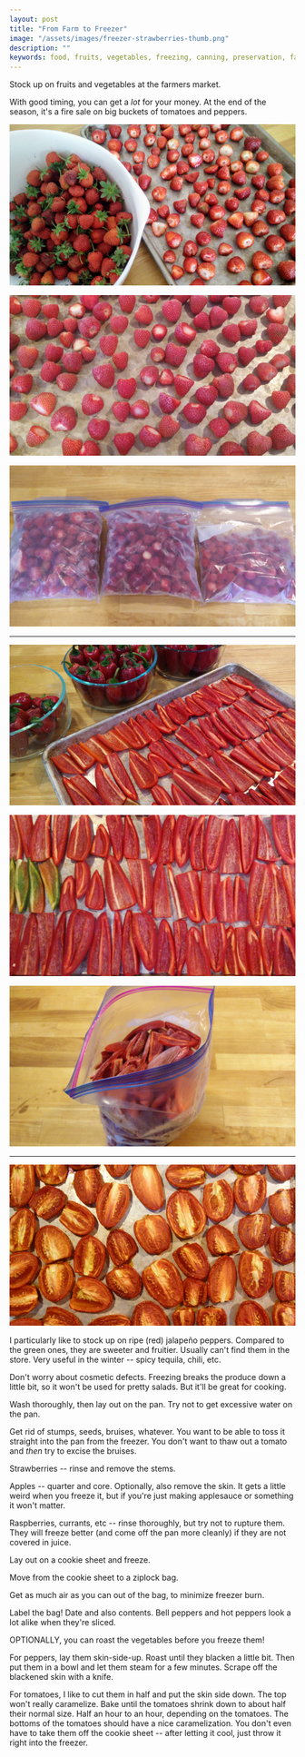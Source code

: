 ```yaml
---
layout: post
title: "From Farm to Freezer"
image: "/assets/images/freezer-strawberries-thumb.png"
description: ""
keywords: food, fruits, vegetables, freezing, canning, preservation, farmers market, vegetarian, healthy
---
```


Stock up on fruits and vegetables at the farmers market.

With good timing, you can get a *lot* for your money. At the end of the season, it's a fire sale on big buckets of tomatoes and peppers.

![](/assets/images/freezer-strawberries-prep-16x9.png)

![](/assets/images/freezer-strawberries-16x9.png)

![](/assets/images/freezer-strawberries-bags-16x9.png)

---

![](/assets/images/freezer-peppers-prep-16x9.png)

![](/assets/images/freezer-peppers-16x9.png)

![](/assets/images/freezer-peppers-bag-16x9.png)

---

![](/assets/images/freezer-tomatoes-16x9.png)


I particularly like to stock up on ripe (red) jalapeño peppers. Compared to the green ones, they are sweeter and fruitier. Usually can't find them in the store. Very useful in the winter -- spicy tequila, chili, etc.

Don't worry about cosmetic defects. Freezing breaks the produce down a little bit, so it won't be used for pretty salads. But it'll be great for cooking.

Wash thoroughly, then lay out on the pan. Try not to get excessive water on the pan.

Get rid of stumps, seeds, bruises, whatever. You want to be able to toss it straight into the pan from the freezer. You don't want to thaw out a tomato and *then* try to excise the bruises.

Strawberries -- rinse and remove the stems.

Apples -- quarter and core. Optionally, also remove the skin. It gets a little weird when you freeze it, but if you're just making applesauce or something it won't matter.

Raspberries, currants, etc -- rinse thoroughly, but try not to rupture them. They will freeze better (and come off the pan more cleanly) if they are not covered in juice.

Lay out on a cookie sheet and freeze.

Move from the cookie sheet to a ziplock bag.

Get as much air as you can out of the bag, to minimize freezer burn.

Label the bag! Date and also contents. Bell peppers and hot peppers look a lot alike when they're sliced.

OPTIONALLY, you can roast the vegetables before you freeze them!

For peppers, lay them skin-side-up. Roast until they blacken a little bit. Then put them in a bowl and let them steam for a few minutes. Scrape off the blackened skin with a knife.

For tomatoes, I like to cut them in half and put the skin side down. The top won't really caramelize. Bake until the tomatoes shrink down to about half their normal size. Half an hour to an hour, depending on the tomatoes. The bottoms of the tomatoes should have a nice caramelization. You don't even have to take them off the cookie sheet -- after letting it cool, just throw it right into the freezer.
